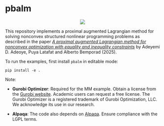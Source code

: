 pbalm
======

<p align="center">
    <a style="text-decoration:none !important;" href="https://arxiv.org/abs/2509.02894" alt="arXiv" target="_blank"><img src="https://img.shields.io/badge/paper-arXiv-red" /></a>
</p>

This repository implements a proximal augmented Lagrangian method for solving nonconvex structured nonlinear programming problems as described in the paper [*A proximal augmented Lagrangian method for nonconvex optimization with equality and inequality constraints*](https://arxiv.org/abs/2509.02894) by Adeyemi D. Adeoye, Puya Latafat and Alberto Bemporad (2025).

To run the examples, first install `pbalm` in editable mode:

    pip install -e .

Note:
- **Gurobi Optimizer**: Required for the MM example. Obtain a license from the [Gurobi website](https://www.gurobi.com/downloads/gurobi-software/). Academic users can request a free license. The Gurobi Optimizer is a registered trademark of Gurobi Optimization, LLC. We acknowledge its use in our research.

- **Alpaqa**: The code also depends on [Alpaqa](https://github.com/kul-optec/alpaqa). Ensure compliance with the LGPL terms.
